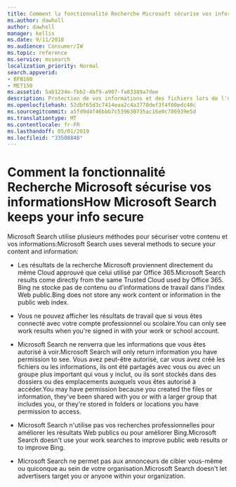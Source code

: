 ```yaml
---
title: Comment la fonctionnalité Recherche Microsoft sécurise vos informations
ms.author: dawholl
author: dawholl
manager: kellis
ms.date: 9/11/2018
ms.audience: Consumer/IW
ms.topic: reference
ms.service: mssearch
localization_priority: Normal
search.appverid:
- BFB160
- MET150
ms.assetid: 5ab1234e-fbb2-4bf9-a907-fa83389a7dee
description: Protection de vos informations et des fichiers lors de l'utilisation de Microsoft Search
ms.openlocfilehash: 52dbf65d3c7414eaa2c4a3770def3f4f00edc40c
ms.sourcegitcommit: a5fd9d4f46bbb7c539630735ac16e0c786939e5d
ms.translationtype: MT
ms.contentlocale: fr-FR
ms.lasthandoff: 05/01/2019
ms.locfileid: "33508848"
---
```

# <a name="how-microsoft-search-keeps-your-info-secure"></a><span data-ttu-id="73bd6-103">Comment la fonctionnalité Recherche Microsoft sécurise vos informations</span><span class="sxs-lookup"><span data-stu-id="73bd6-103">How Microsoft Search keeps your info secure</span></span>

<span data-ttu-id="73bd6-104">Microsoft Search utilise plusieurs méthodes pour sécuriser votre contenu et vos informations:</span><span class="sxs-lookup"><span data-stu-id="73bd6-104">Microsoft Search uses several methods to secure your content and information:</span></span>
  
- <span data-ttu-id="73bd6-105">Les résultats de la recherche Microsoft proviennent directement du même Cloud approuvé que celui utilisé par Office 365.</span><span class="sxs-lookup"><span data-stu-id="73bd6-105">Microsoft Search results come directly from the same Trusted Cloud used by Office 365.</span></span> <span data-ttu-id="73bd6-106">Bing ne stocke pas de contenu ou d'informations de travail dans l'index Web public.</span><span class="sxs-lookup"><span data-stu-id="73bd6-106">Bing does not store any work content or information in the public web index.</span></span>
    
- <span data-ttu-id="73bd6-107">Vous ne pouvez afficher les résultats de travail que si vous êtes connecté avec votre compte professionnel ou scolaire.</span><span class="sxs-lookup"><span data-stu-id="73bd6-107">You can only see work results when you're signed in with your work or school account.</span></span>
    
- <span data-ttu-id="73bd6-108">Microsoft Search ne renverra que les informations que vous êtes autorisé à voir.</span><span class="sxs-lookup"><span data-stu-id="73bd6-108">Microsoft Search will only return information you have permission to see.</span></span> <span data-ttu-id="73bd6-109">Vous avez peut-être autorisé, car vous avez créé les fichiers ou les informations, ils ont été partagés avec vous ou avec un groupe plus important qui vous y inclut, ou ils sont stockés dans des dossiers ou des emplacements auxquels vous êtes autorisé à accéder.</span><span class="sxs-lookup"><span data-stu-id="73bd6-109">You may have permission because you created the files or information, they've been shared with you or with a larger group that includes you, or they're stored in folders or locations you have permission to access.</span></span>
    
- <span data-ttu-id="73bd6-110">Microsoft Search n'utilise pas vos recherches professionnelles pour améliorer les résultats Web publics ou pour améliorer Bing.</span><span class="sxs-lookup"><span data-stu-id="73bd6-110">Microsoft Search doesn't use your work searches to improve public web results or to improve Bing.</span></span>
    
- <span data-ttu-id="73bd6-111">Microsoft Search ne permet pas aux annonceurs de cibler vous-même ou quiconque au sein de votre organisation.</span><span class="sxs-lookup"><span data-stu-id="73bd6-111">Microsoft Search doesn't let advertisers target you or anyone within your organization.</span></span>

  

